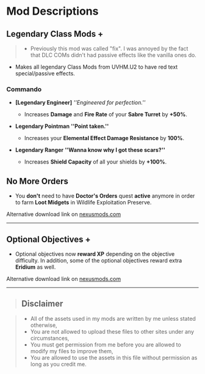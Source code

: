 # Mod Descriptions

## Legendary Class Mods +

> - Previously this mod was called "fix". I was annoyed by the fact that DLC COMs didn't had passive effects like the vanilla ones do.
- Makes all legendary Class Mods from UVHM.U2 to have red text special/passive effects.

### Commando

- **[Legendary Engineer]** *''Engineered for perfection.''*
    - Increases **Damage** and **Fire Rate** of your **Sabre Turret** by **+50%**.
    
- **Legendary Pointman**
    **''Point taken.''**
    - Increases your **Elemental Effect Damage Resistance** by **100%**.
    
- **Legendary Ranger**
    **''Wanna know why I got these scars?''**
    - Increases **Shield Capacity** of all your shields by **+100%**.


## No More Orders

- You **don't** need to have **Doctor's Orders** quest **active** anymore in order to farm **Loot Midgets** in Wildlife Exploitation Preserve.

Alternative download link on [nexusmods.com](https://www.nexusmods.com/borderlands2/mods/65)

***

## Optional Objectives +

- Optional objectives now **reward XP** depending on the objective difficulty. In addition, some of the optional objectives reward extra **Eridium** as well. 

Alternative download link on [nexusmods.com](https://www.nexusmods.com/borderlands2/mods/66)

***

> ## Disclaimer

> - All of the assets used in my mods are written by me unless stated otherwise,
> - You are not allowed to upload these files to other sites under any circumstances,
> - You must get permission from me before you are allowed to modify my files to improve them,
> - You are allowed to use the assets in this file without permission as long as you credit me.

